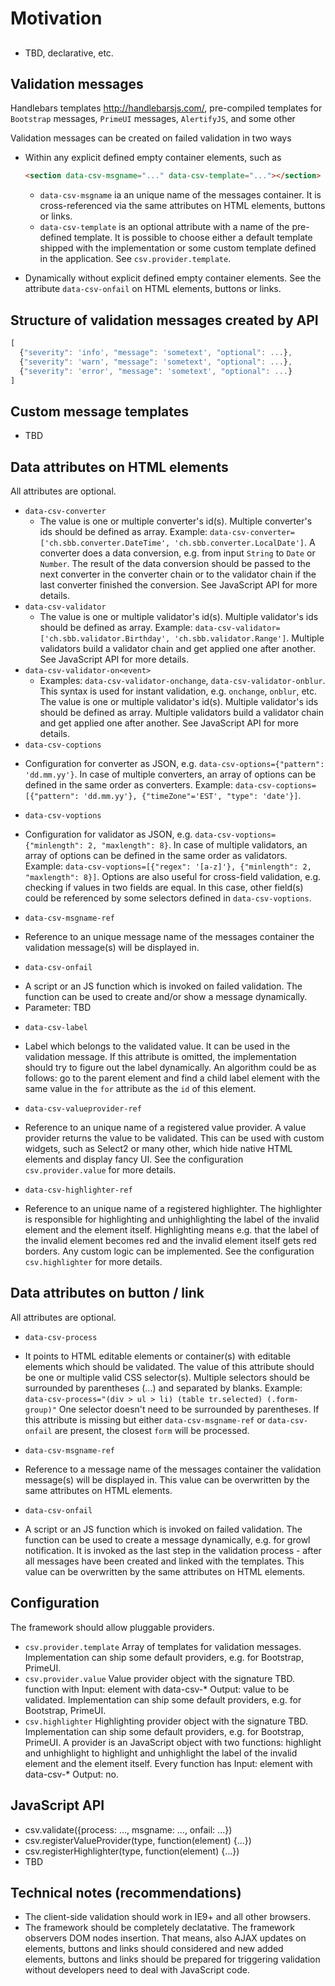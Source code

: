 # Motivation

##
- TBD, declarative, etc.

## Validation messages
Handlebars templates http://handlebarsjs.com/, pre-compiled templates for `Bootstrap` messages,
`PrimeUI` messages, `AlertifyJS`, and some other

Validation messages can be created on failed validation in two ways
* Within any explicit defined empty container elements, such as

    ```html
    <section data-csv-msgname="..." data-csv-template="..."></section>
    ```
  
  - `data-csv-msgname` ia an unique name of the messages container. It is cross-referenced via the same attributes on HTML elements, buttons or links. 
  - `data-csv-template` is an optional attribute with a name of the pre-defined template. It is possible to choose either a default template shipped with the implementation or some custom template defined in the application. See `csv.provider.template`.
* Dynamically without explicit defined empty container elements. See the attribute `data-csv-onfail` on HTML elements, buttons or links.

## Structure of validation messages created by API
```js
[
  {"severity": 'info', "message": 'sometext', "optional": ...},
  {"severity": 'warn', "message": 'sometext', "optional": ...},
  {"severity": 'error', "message": 'sometext', "optional": ...}
]
```

## Custom message templates
- TBD

## Data attributes on HTML elements
All attributes are optional.

* `data-csv-converter`
  - The value is one or multiple converter's id(s). Multiple converter's ids should be defined as array.
  Example: `data-csv-converter=['ch.sbb.converter.DateTime', 'ch.sbb.converter.LocalDate']`. A converter does a data conversion,
  e.g. from input `String` to `Date` or `Number`. The result of the data conversion should be passed to the next converter
  in the converter chain or to the validator chain if the last converter finished the conversion. See JavaScript API for more details.
* `data-csv-validator`
  - The value is one or multiple validator's id(s). Multiple validator's ids should be defined as array.
  Example: `data-csv-validator=['ch.sbb.validator.Birthday', 'ch.sbb.validator.Range']`. Multiple validators build a validator chain
  and get applied one after another. See JavaScript API for more details.
* `data-csv-validator-on<event>`
  - Examples: `data-csv-validator-onchange`, `data-csv-validator-onblur`. This syntax is used for instant validation,
  e.g. `onchange`, `onblur`, etc. The value is one or multiple validator's id(s). Multiple validator's ids should be defined as array.
  Multiple validators build a validator chain and get applied one after another. See JavaScript API for more details.
* `data-csv-coptions`
 - Configuration for converter as JSON, e.g. `data-csv-options={"pattern": 'dd.mm.yy'}`. In case of multiple converters, an array of options
 can be defined in the same order as converters. Example: `data-csv-coptions=[{"pattern": 'dd.mm.yy'}, {"timeZone"='EST', "type": 'date'}]`.
* `data-csv-voptions`
 - Configuration for validator as JSON, e.g. `data-csv-voptions={"minlength": 2, "maxlength": 8}`. In case of multiple validators, an array of options
 can be defined in the same order as validators. Example: `data-csv-voptions=[{"regex": '[a-z]'}, {"minlength": 2, "maxlength": 8}]`.
 Options are also useful for cross-field validation, e.g. checking if values in two fields are equal. In this case, other field(s) could be
 referenced by some selectors defined in `data-csv-voptions`.
* `data-csv-msgname-ref`
 - Reference to an unique message name of the messages container the validation message(s) will be displayed in.
* `data-csv-onfail`
 - A script or an JS function which is invoked on failed validation. The function can be used to create and/or show a message dynamically.
 - Parameter: TBD
* `data-csv-label`
 - Label which belongs to the validated value. It can be used in the validation message. If this attribute is omitted, the implementation should
 try to figure out the label dynamically. An algorithm could be as follows: go to the parent element and find a child label element with
 the same value in the `for` attribute as the `id` of this element.
* `data-csv-valueprovider-ref`
 - Reference to an unique name of a registered value provider. A value provider returns the value to be validated.
 This can be used with custom widgets, such as Select2 or many other, which hide native HTML elements and display fancy UI.
 See the configuration `csv.provider.value` for more details.
* `data-csv-highlighter-ref`
 - Reference to an unique name of a registered highlighter. The highlighter is responsible for highlighting and unhighlighting the label of the invalid element
 and the element itself. Highlighting means e.g. that the label of the invalid element becomes red and the invalid element itself gets red borders.
 Any custom logic can be implemented. See the configuration `csv.highlighter` for more details.
 
## Data attributes on button / link
All attributes are optional.

* `data-csv-process`
 - It points to HTML editable elements or container(s) with editable elements which should be validated. The value of this attribute should be one
 or multiple valid CSS selector(s). Multiple selectors should be surrounded by parentheses (...) and separated by blanks.
 Example: `data-csv-process="(div > ul > li) (table tr.selected) (.form-group)"` One selector doesn't need to be surrounded by parentheses.
 If this attribute is missing but either `data-csv-msgname-ref` or `data-csv-onfail` are present, the closest `form` will be processed.
* `data-csv-msgname-ref`
 - Reference to a message name of the messages container the validation message(s) will be displayed in. This value can be overwritten
 by the same attributes on HTML elements.
* `data-csv-onfail`
 - A script or an JS function which is invoked on failed validation. The function can be used to create a message dynamically, e.g. for growl notification.
 It is invoked as the last step in the validation process - after all messages have been created and linked with the templates.
 This value can be overwritten by the same attributes on HTML elements.

## Configuration
The framework should allow pluggable providers.

* `csv.provider.template` Array of templates for validation messages. Implementation can ship some default providers, e.g. for Bootstrap, PrimeUI.
* `csv.provider.value` Value provider object with the signature TBD. function with Input: element with data-csv-* Output: value to be validated.
 Implementation can ship some default providers, e.g. for Bootstrap, PrimeUI.
* `csv.highlighter` Highlighting provider object with the signature TBD. Implementation can ship some default providers, e.g. for Bootstrap, PrimeUI.
 A provider is an JavaScript object with two functions: highlight and unhighlight to highlight and unhighlight the label of the invalid element and
 the element itself. Every function has Input: element with data-csv-* Output: no.
 
## JavaScript API
* csv.validate({process: ..., msgname: ..., onfail: ...})
* csv.registerValueProvider(type, function(element) {...})
* csv.registerHighlighter(type, function(element) {...})
* TBD

## Technical notes (recommendations)
* The client-side validation should work in IE9+ and all other browsers.
* The framework should be completely declatative. The framework observers DOM nodes insertion. That means, also AJAX updates on elements, buttons
 and links should considered and new added elements, buttons and links should be prepared for triggering validation without developers need to deal
 with JavaScript code.
